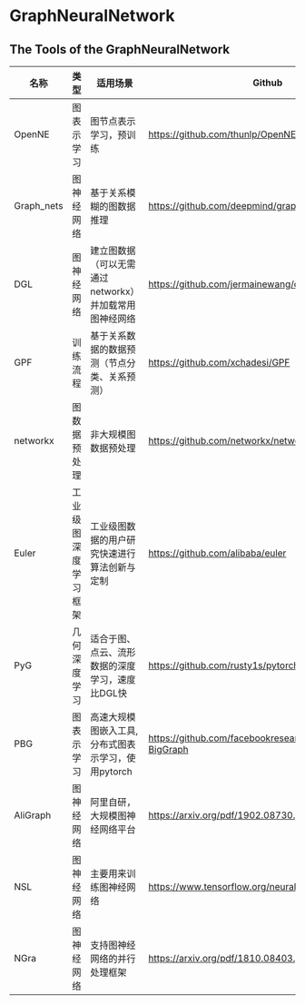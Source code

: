 # GraphNeuralNetwork

## The Tools of the GraphNeuralNetwork

名称  | 类型  | 适用场景 | Github
 ---- | ----- | ------  | ------ 
 OpenNE	| 图表示学习	| 图节点表示学习，预训练 |	https://github.com/thunlp/OpenNE
Graph_nets |	图神经网络	| 基于关系模糊的图数据推理	| https://github.com/deepmind/graph_nets
DGL	| 图神经网络 |	建立图数据（可以无需通过networkx）并加载常用图神经网络 |	https://github.com/jermainewang/dgl
GPF	| 训练流程	| 基于关系数据的数据预测（节点分类、关系预测）|	https://github.com/xchadesi/GPF
networkx	| 图数据预处理	| 非大规模图数据预处理	| https://github.com/networkx/networkx
Euler	|工业级图深度学习框架	| 工业级图数据的用户研究快速进行算法创新与定制 |	https://github.com/alibaba/euler
PyG | 几何深度学习 | 适合于图、点云、流形数据的深度学习，速度比DGL快 | https://github.com/rusty1s/pytorch_geometric
PBG | 图表示学习 | 高速大规模图嵌入工具,分布式图表示学习，使用pytorch | https://github.com/facebookresearch/PyTorch-BigGraph
AliGraph | 图神经网络 | 阿里自研，大规模图神经网络平台 | https://arxiv.org/pdf/1902.08730.pdf
NSL | 图神经网络 | 主要用来训练图神经网络 | https://www.tensorflow.org/neural_structured_learning/
NGra | 图神经网络 | 支持图神经网络的并行处理框架 | https://arxiv.org/pdf/1810.08403.pdf
